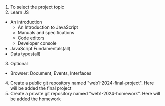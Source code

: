 1. To select the project topic
2. Learn JS
- An introduction
    - An Introduction to JavaScript
    - Manuals and specifications
    - Code editors
    - Developer console
- JavaScript Fundamentals(all)
- Data types(all)
3. Optional 
- Browser: Document, Events, Interfaces
4. Create a public git repository named "web1-2024-final-project". Here will be added the final project
5. Create a private git repository named "web1-2024-homework". Here will be added the homework
